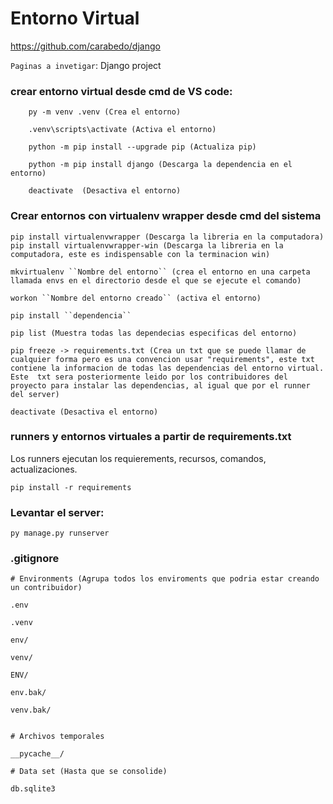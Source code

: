 # Entorno Virtual

https://github.com/carabedo/django

`Paginas a invetigar`: Django project


### crear entorno virtual desde cmd de VS code:

```
    py -m venv .venv (Crea el entorno)

    .venv\scripts\activate (Activa el entorno)

    python -m pip install --upgrade pip (Actualiza pip)

    python -m pip install django (Descarga la dependencia en el entorno)

    deactivate  (Desactiva el entorno)

```

### Crear entornos con virtualenv wrapper desde cmd del sistema

```
pip install virtualenvwrapper (Descarga la libreria en la computadora)
pip install virtualenvwrapper-win (Descarga la libreria en la computadora, este es indispensable con la terminacion win)

mkvirtualenv ``Nombre del entorno`` (crea el entorno en una carpeta llamada envs en el directorio desde el que se ejecute el comando)

workon ``Nombre del entorno creado`` (activa el entorno)

pip install ``dependencia``

pip list (Muestra todas las dependecias especificas del entorno)

pip freeze -> requirements.txt (Crea un txt que se puede llamar de cualquier forma pero es una convencion usar "requirements", este txt contiene la informacion de todas las dependencias del entorno virtual. Este  txt sera posteriormente leido por los contribuidores del proyecto para instalar las dependencias, al igual que por el runner del server)

deactivate (Desactiva el entorno)
```

### runners y entornos virtuales a partir de requirements.txt
Los runners ejecutan los requierements, recursos, comandos, actualizaciones.
```
pip install -r requirements 
```


### Levantar el server:

```
py manage.py runserver
```


### .gitignore

```.gitignore
# Environments (Agrupa todos los enviroments que podria estar creando un contribuidor)

.env

.venv

env/

venv/

ENV/

env.bak/

venv.bak/


# Archivos temporales

__pycache__/

# Data set (Hasta que se consolide)

db.sqlite3
```

